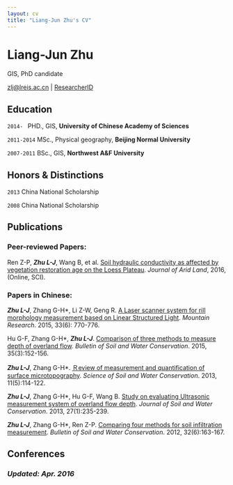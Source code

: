 ```yaml
---
layout: cv
title: "Liang-Jun Zhu's CV"
---
```

# Liang-Jun Zhu

GIS, PhD candidate

<div id="webaddress">
<i class="fa fa-envelope"></i> <a href="mailto:zlj@lreis.ac.cn">zlj@lreis.ac.cn</a>
|
<i class="fa fa-archive"></i> <a href="http://www.researcherid.com/rid/M-6729-2015">ResearcherID</a>

</div>


## Education

`2014- ` PHD., GIS, **University of Chinese Academy of Sciences**

`2011-2014` MSc., Physical geography, **Beijing Normal University**

`2007-2011` BSc., GIS, **Northwest A&F  University**

## Honors & Distinctions

`2013` China National Scholarship

`2008` China National Scholarship

## Publications

### Peer-reviewed Papers:

Ren Z-P, ***Zhu L-J***, Wang B, et al. [Soil hydraulic conductivity as affected by vegetation restoration age on the Loess Plateau](http://dx.doi.org/10.1007/s40333-016-0010-2). *Journal of Arid Land*, 2016, (Online, SCI).

### Papers in Chinese: 
***Zhu L-J***, Zhang G-H\*, Li Z-W, Geng R. [A Laser scanner system for rill morphology measurement based on Linear Structured Light](http://dx.doi.org/10.16089/j.cnki.1008-2786.000093). *Mountain Research*. 2015, 33(6): 770-776.

Hu G-F, Zhang G-H*, ***Zhu L-J***. [Comparison of three methods to measure depth of overland flow](http://dx.doi.org/10.13961/j.cnki.stbctb.2015.03.034). *Bulletin of Soil and Water Conservation*. 2015, 35(3):152-156.

***Zhu L-J***, Zhang G-H\*. [Ｒeview of measurement and quantification of surface microtopography](http://www.cnki.net/KCMS/detail/detail.aspx?QueryID=1&CurRec=2&dbcode=CJFQ&dbname=CJFDHIS2&filename=STBC201305018&urlid=&yx=&uid=WEEvREcwSlJHSldSdnQ0THU0Y3lkU3ROZlh3T2ZxSytRVDREbTUzQTJUQXNQV0N1clpudUhKUmRRVGFUMVYzbkh3PT0=$9A4hF_YAuvQ5obgVAqNKPCYcEjKensW4IQMovwHtwkF4VYPoHbKxJw!!&v=MTkxNjlEaDFUM3FUcldNMUZyQ1VSTHlmWStacUZpRGxWN3JOTmpuSmJiRzRIOUxNcW85RWJJUjhlWDFMdXhZUzc=). *Science of Soil and Water Conservation*. 2013, 11(5):114-122.

***Zhu L-J***, Zhang G-H\*, Hu G-F, Wang B. [Study on evaluating Ultrasonic measurement system of overland flow depth](http://dx.doi.org/10.13870/j.cnki.stbcxb.2013.01.044). *Journal of Soil and Water Conservation*. 2013, 27(1):235-239. 

***Zhu L-J***, Zhang G-H\*, Ren Z-P. [Comparing four methods for soil infiltration measurement](http://dx.doi.org/10.13961/j.cnki.stbctb.2012.06.050). *Bulletin of Soil and Water Conservation*. 2012, 32(6):163-167.

## Conferences


### ***Updated: Apr. 2016***
